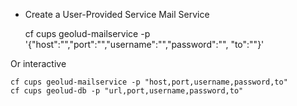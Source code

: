 * Create a User-Provided Service Mail Service

    cf cups geolud-mailservice -p '{"host":"","port":"","username":"","password":"", "to":""}'
      
Or interactive
   
    cf cups geolud-mailservice -p "host,port,username,password,to"   
    cf cups geolud-db -p "url,port,username,password,to"   
